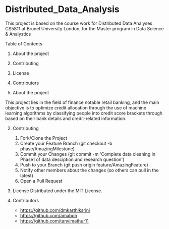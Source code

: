# Distributed_Data_Analysis

This project is based on the course work for Distributed Data Analyses CS5811 at Brunel University London, for the Master program in Data Science & Analystics

Table of Contents

1. About the project
2. Contributing
3. License
4. Contributors

5. About the project

This project lies in the field of finance notable retail banking, and the main objective is to optimize credit allocation through the use of machine learning algorithms by classifying people into credit score brackets through based on their bank details and credit-related information.

2. Contributing

   1. Fork/Clone the Project
   2. Create your Feature Branch (git checkout -b phase/AmazingMilestone)
   3. Commit your Changes (git commit -m 'Complete data cleaning in Phase1 of data desciption and research question')
   4. Push to your Branch (git push origin feature/AmazingFeature)
   5. Notify other members about the changes (so others can pull in the latest)
   6. Open a Pull Request

3. License
   Distributed under the MIT License.

4. Contributors
   * https://github.com/dmkarthiksrini
   * https://github.com/amaboh
   * https://github.com/tanvimathur11
